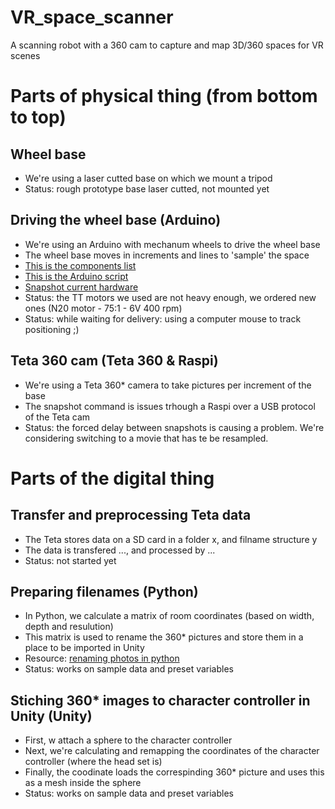 # VR_space_scanner
A scanning robot with a 360 cam to capture and map 3D/360 spaces for VR scenes

# Parts of physical thing (from bottom to top)
## Wheel base
* We're using a laser cutted base on which we mount a tripod
* Status: rough prototype base laser cutted, not mounted yet

## Driving the wheel base (Arduino)
* We're using an Arduino with mechanum wheels to drive the wheel base
* The wheel base moves in increments and lines to 'sample' the space
* [This is the components list](4WD_base.md)
* [This is the Arduino script](https://github.com/basbaccarne/SpatialiZurr/blob/main/driver/arduino_TT_motor_with_L298N.INO)
* [Snapshot current hardware](https://github.com/basbaccarne/SpatialiZurr/blob/main/driver/prototype%20wiring.jpg)
* Status: the TT motors we used are not heavy enough, we ordered new ones (N20 motor - 75:1 - 6V 400 rpm)
* Status: while waiting for delivery: using a computer mouse to track positioning ;)

## Teta 360 cam (Teta 360 & Raspi)
* We're using a Teta 360* camera to take pictures per increment of the base
* The snapshot command is issues trhough a Raspi over a USB protocol of the Teta cam
* Status: the forced delay between snapshots is causing a problem. We're considering switching to a movie that has te be resampled.

# Parts of the digital thing
## Transfer and preprocessing Teta data
* The Teta stores data on a SD card in a folder x, and filname structure y
* The data is transfered ..., and processed by ...
* Status: not started yet

## Preparing filenames (Python)
* In Python, we calculate a matrix of room coordinates (based on width, depth and resulution)
* This matrix is used to rename the 360* pictures and store them in a place to be imported in Unity
* Resource: [renaming photos in python](https://www.youtube.com/watch?v=4HU5DiGD4lY)
* Status: works on sample data and preset variables

## Stiching 360* images to character controller in Unity (Unity)
* First, w attach a sphere to the character controller 
* Next, we're calculating and remapping the coordinates of the character controller (where the head set is)
* Finally, the coodinate loads the correspinding 360* picture and uses this as a mesh inside the sphere
* Status: works on sample data and preset variables

